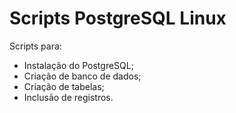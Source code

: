 # Scripts PostgreSQL Linux
Scripts para:
- Instalação do PostgreSQL;
- Criação de banco de dados;
- Criação de tabelas;
- Inclusão de registros.
